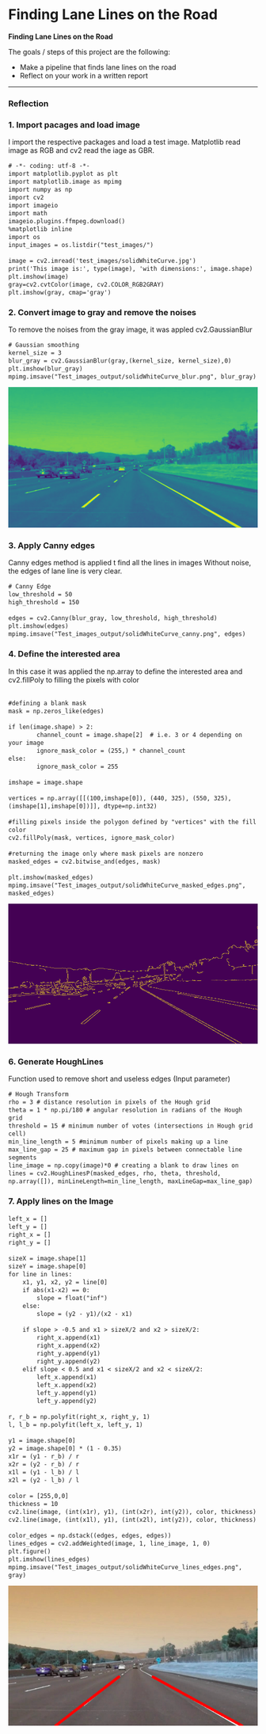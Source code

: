# **Finding Lane Lines on the Road** 

**Finding Lane Lines on the Road**

The goals / steps of this project are the following:
* Make a pipeline that finds lane lines on the road
* Reflect on your work in a written report


[//]: # (Image References)

[image1]: ./examples/grayscale.jpg "Grayscale"

[image2]: ./test_images/solidWhiteCurve_blur.png "Gassian"

[image3]: ./test_images/solidWhiteCurve_canny.png "Canny on original image withut noise"

[image4]: ./test_images/solidWhiteCurve_masked_edges.png "Region of interest"

[image5]: ./test_images/solidWhiteCurve_lines_edges.png "Region of interest"

---

### Reflection

### 1. Import pacages and load image

I import the respective packages and load a test image. Matplotlib read image as RGB and cv2 read the iage as GBR. 


```
# -*- coding: utf-8 -*-
import matplotlib.pyplot as plt
import matplotlib.image as mpimg
import numpy as np
import cv2
import imageio
import math
imageio.plugins.ffmpeg.download()
%matplotlib inline
import os
input_images = os.listdir("test_images/")

image = cv2.imread('test_images/solidWhiteCurve.jpg')
print('This image is:', type(image), 'with dimensions:', image.shape)
plt.imshow(image)
gray=cv2.cvtColor(image, cv2.COLOR_RGB2GRAY)  
plt.imshow(gray, cmap='gray')
```





### 2. Convert image to gray and remove the noises

To remove the noises from the gray image, it was appled cv2.GaussianBlur


```
# Gaussian smoothing
kernel_size = 3
blur_gray = cv2.GaussianBlur(gray,(kernel_size, kernel_size),0)
plt.imshow(blur_gray)
mpimg.imsave("Test_images_output/solidWhiteCurve_blur.png", blur_gray)
```

![alt text][image2]

### 3. Apply Canny edges

Canny edges method is applied t find all the lines in images Without noise, the edges of lane line is very clear.

```
# Canny Edge
low_threshold = 50
high_threshold = 150

edges = cv2.Canny(blur_gray, low_threshold, high_threshold)
plt.imshow(edges)
mpimg.imsave("Test_images_output/solidWhiteCurve_canny.png", edges)
```

### 4. Define the interested area

In this case it was applied the np.array to define the interested area and cv2.fillPoly to filling the pixels with color

```

#defining a blank mask
mask = np.zeros_like(edges)

if len(image.shape) > 2:
        channel_count = image.shape[2]  # i.e. 3 or 4 depending on your image
        ignore_mask_color = (255,) * channel_count
else:
        ignore_mask_color = 255

imshape = image.shape   

vertices = np.array([[(100,imshape[0]), (440, 325), (550, 325), (imshape[1],imshape[0])]], dtype=np.int32)
      
#filling pixels inside the polygon defined by "vertices" with the fill color    
cv2.fillPoly(mask, vertices, ignore_mask_color)

#returning the image only where mask pixels are nonzero
masked_edges = cv2.bitwise_and(edges, mask)

plt.imshow(masked_edges)
mpimg.imsave("Test_images_output/solidWhiteCurve_masked_edges.png", masked_edges)

```

![alt text][image3]


### 6. Generate HoughLines

Function used to remove short and useless edges (Input parameter)

```
# Hough Transform
rho = 3 # distance resolution in pixels of the Hough grid
theta = 1 * np.pi/180 # angular resolution in radians of the Hough grid
threshold = 15 # minimum number of votes (intersections in Hough grid cell)
min_line_length = 5 #minimum number of pixels making up a line
max_line_gap = 25 # maximum gap in pixels between connectable line segments
line_image = np.copy(image)*0 # creating a blank to draw lines on
lines = cv2.HoughLinesP(masked_edges, rho, theta, threshold, np.array([]), minLineLength=min_line_length, maxLineGap=max_line_gap)

```


### 7. Apply lines on the Image

```
left_x = []
left_y = []
right_x = []
right_y = []

sizeX = image.shape[1]
sizeY = image.shape[0]
for line in lines:
    x1, y1, x2, y2 = line[0]
    if abs(x1-x2) == 0:
        slope = float("inf")
    else:
        slope = (y2 - y1)/(x2 - x1)

    if slope > -0.5 and x1 > sizeX/2 and x2 > sizeX/2:
        right_x.append(x1)
        right_x.append(x2)
        right_y.append(y1)
        right_y.append(y2)
    elif slope < 0.5 and x1 < sizeX/2 and x2 < sizeX/2:
        left_x.append(x1)
        left_x.append(x2)
        left_y.append(y1)
        left_y.append(y2)

r, r_b = np.polyfit(right_x, right_y, 1)
l, l_b = np.polyfit(left_x, left_y, 1)

y1 = image.shape[0]
y2 = image.shape[0] * (1 - 0.35)
x1r = (y1 - r_b) / r
x2r = (y2 - r_b) / r
x1l = (y1 - l_b) / l
x2l = (y2 - l_b) / l

color = [255,0,0]
thickness = 10
cv2.line(image, (int(x1r), y1), (int(x2r), int(y2)), color, thickness)
cv2.line(image, (int(x1l), y1), (int(x2l), int(y2)), color, thickness)

color_edges = np.dstack((edges, edges, edges)) 
lines_edges = cv2.addWeighted(image, 1, line_image, 1, 0) 
plt.figure()
plt.imshow(lines_edges)
mpimg.imsave("Test_images_output/solidWhiteCurve_lines_edges.png", gray)
```


![alt text][image5]




